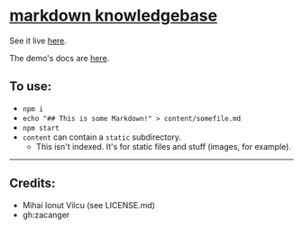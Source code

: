 # [markdown knowledgebase](https://github.com/zacanger/mdkb)

See it live [here](http://mdkb.zacanger.com).

The demo's docs are [here](https://github.com/zacanger/doc.git).

## To use:

* `npm i`
* `echo "## This is some Markdown!" > content/somefile.md`
* `npm start`
* `content` can contain a `static` subdirectory.
  * This isn't indexed. It's for static files and stuff (images, for example).

--------

## Credits:

* Mihai Ionut Vilcu (see LICENSE.md)
* gh:zacanger

